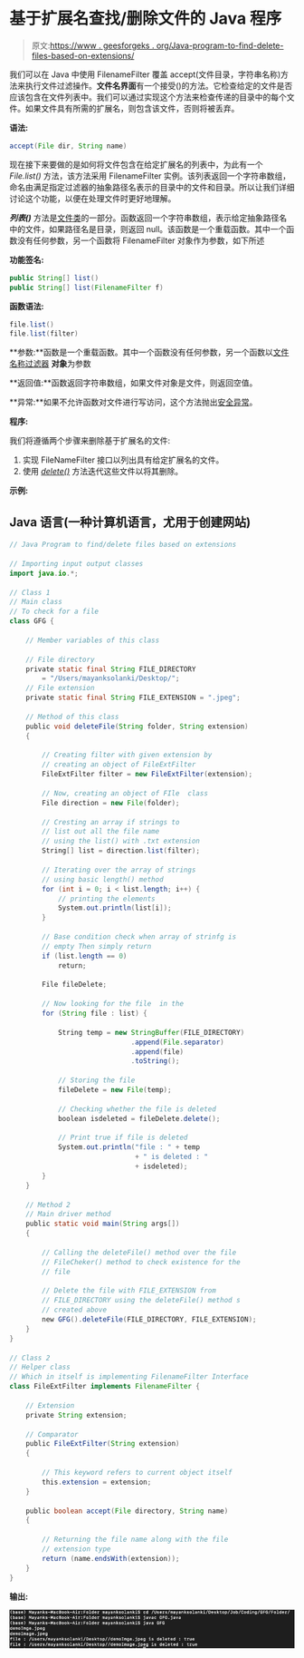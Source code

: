 # 基于扩展名查找/删除文件的 Java 程序

> 原文:[https://www . geesforgeks . org/Java-program-to-find-delete-files-based-on-extensions/](https://www.geeksforgeeks.org/java-program-to-find-delete-files-based-on-extensions/)

我们可以在 Java 中使用 FilenameFilter 覆盖 accept(文件目录，字符串名称)方法来执行文件过滤操作。**文件名界面**有一个接受()的方法。它检查给定的文件是否应该包含在文件列表中。我们可以通过实现这个方法来检查传递的目录中的每个文件。如果文件具有所需的扩展名，则包含该文件，否则将被丢弃。

**语法:**

```java
accept(File dir, String name)
```

现在接下来要做的是如何将文件包含在给定扩展名的列表中，为此有一个 *File.list()* 方法，该方法采用 FilenameFilter 实例。该列表返回一个字符串数组，命名由满足指定过滤器的抽象路径名表示的目录中的文件和目录。所以让我们详细讨论这个功能，以便在处理文件时更好地理解。

***列表()*** 方法是[文件类](https://www.geeksforgeeks.org/File-class-in-java/)的一部分。函数返回一个字符串数组，表示给定抽象路径名中的文件，如果路径名是目录，则返回 null。该函数是一个重载函数。其中一个函数没有任何参数，另一个函数将 FilenameFilter 对象作为参数，如下所述

**功能签名:**

```java
public String[] list()
public String[] list(FilenameFilter f)
```

**函数语法:**

```java
file.list()
file.list(filter)
```

**参数:**函数是一个重载函数。其中一个函数没有任何参数，另一个函数以[文件名称过滤器](https://www.geeksforgeeks.org/file-listfiles-method-in-java-with-examples/) **对象**为参数

**返回值:**函数返回字符串数组，如果文件对象是文件，则返回空值。

**异常:**如果不允许函数对文件进行写访问，这个方法抛出[安全异常](https://www.geeksforgeeks.org/why-does-canvas-todataurl-throws-a-security-exception/)。

**程序:**

我们将遵循两个步骤来删除基于扩展名的文件:

1.  实现 FileNameFilter 接口以列出具有给定扩展名的文件。
2.  使用 [*delete()*](https://www.geeksforgeeks.org/files-delete-method-in-java-with-examples/) 方法迭代这些文件以将其删除。

**示例:**

## Java 语言(一种计算机语言，尤用于创建网站)

```java
// Java Program to find/delete files based on extensions

// Importing input output classes
import java.io.*;

// Class 1
// Main class
// To check for a file
class GFG {

    // Member variables of this class

    // File directory
    private static final String FILE_DIRECTORY
        = "/Users/mayanksolanki/Desktop/";
    // File extension
    private static final String FILE_EXTENSION = ".jpeg";

    // Method of this class
    public void deleteFile(String folder, String extension)
    {

        // Creating filter with given extension by
        // creating an object of FileExtFilter
        FileExtFilter filter = new FileExtFilter(extension);

        // Now, creating an object of FIle  class
        File direction = new File(folder);

        // Cresting an array if strings to
        // list out all the file name
        // using the list() with .txt extension
        String[] list = direction.list(filter);

        // Iterating over the array of strings
        // using basic length() method
        for (int i = 0; i < list.length; i++) {
            // printing the elements
            System.out.println(list[i]);
        }

        // Base condition check when array of strinfg is
        // empty Then simply return
        if (list.length == 0)
            return;

        File fileDelete;

        // Now looking for the file  in the
        for (String file : list) {

            String temp = new StringBuffer(FILE_DIRECTORY)
                              .append(File.separator)
                              .append(file)
                              .toString();

            // Storing the file
            fileDelete = new File(temp);

            // Checking whether the file is deleted
            boolean isdeleted = fileDelete.delete();

            // Print true if file is deleted
            System.out.println("file : " + temp
                               + " is deleted : "
                               + isdeleted);
        }
    }

    // Method 2
    // Main driver method
    public static void main(String args[])
    {

        // Calling the deleteFile() method over the file
        // FileCheker() method to check existence for the
        // file

        // Delete the file with FILE_EXTENSION from
        // FILE_DIRECTORY using the deleteFile() method s
        // created above
        new GFG().deleteFile(FILE_DIRECTORY, FILE_EXTENSION);
    }
}

// Class 2
// Helper class
// Which in itself is implementing FilenameFilter Interface
class FileExtFilter implements FilenameFilter {

    // Extension
    private String extension;

    // Comparator
    public FileExtFilter(String extension)
    {

        // This keyword refers to current object itself
        this.extension = extension;
    }

    public boolean accept(File directory, String name)
    {

        // Returning the file name along with the file
        // extension type
        return (name.endsWith(extension));
    }
}
```

**输出:**

![](img/1a36d5506e78a286fb56ef76fd1e1da8.png)
